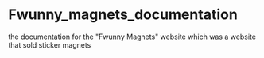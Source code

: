 # Fwunny_magnets_documentation
the documentation for the "Fwunny Magnets" website which was a website that sold sticker magnets
